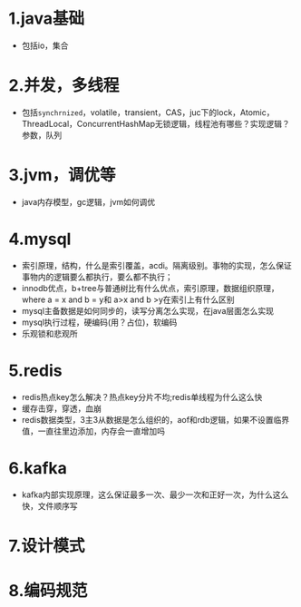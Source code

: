 # 1.java基础

- 包括io，集合

# 2.并发，多线程

- 包括`synchrnized`，volatile，transient，CAS，juc下的lock，Atomic，ThreadLocal，ConcurrentHashMap无锁逻辑，线程池有哪些？实现逻辑？参数，队列

# 3.jvm，调优等

- java内存模型，gc逻辑，jvm如何调优

# 4.mysql

- 索引原理，结构，什么是索引覆盖，acdi。隔离级别。事物的实现，怎么保证事物内的逻辑要么都执行，要么都不执行；
- innodb优点，b+tree与普通树比有什么优点，索引原理，数据组织原理，where a = x and b = y和 a>x and b >y在索引上有什么区别
- mysql主备数据是如何同步的，读写分离怎么实现，在java层面怎么实现
- mysql执行过程，硬编码(用？占位)，软编码
- 乐观锁和悲观所

# 5.redis

- redis热点key怎么解决？热点key分片不均;redis单线程为什么这么快
- 缓存击穿，穿透，血崩
- redis数据类型，3主3从数据是怎么组织的，aof和rdb逻辑，如果不设置临界值，一直往里边添加，内存会一直增加吗

# 6.kafka

- kafka内部实现原理，这么保证最多一次、最少一次和正好一次，为什么这么快，文件顺序写

# 7.设计模式



# 8.编码规范